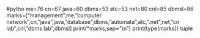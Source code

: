 #pytho
me=76 
cn=67 
java=60 
dbms=53 
atc=53 
net=80 
cnl=85 
dbmsl=86 
marks=[“management”,me,”computer network”,cn,”java”,java,”database”,dbms,”automata”,atc,”.net”,net,”cn lab”,cnl,”dbms lab”,dbmsl] 
print(*marks,sep=”\n”) 
print(type(marks)) tuple
